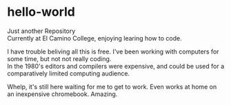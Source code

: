 # hello-world
Just another Repository\
Currently at El Camino College, enjoying learing how to code.  

I have trouble beliving all this is free.  I've been working with computers for some time, but not not really coding.  
In the 1980's editors and compilers were expensive, and could be used for a comparatively limited computing audience.  

Whelp, it's still here waiting for me to get to work.  Even works at home on an inexpensive chromebook.  Amazing.  

